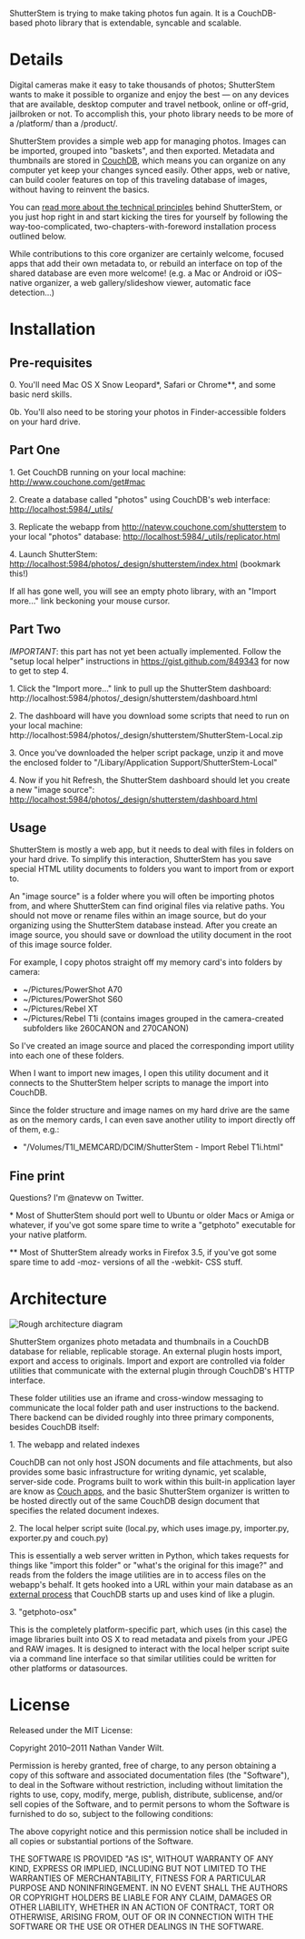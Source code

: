 ShutterStem is trying to make taking photos fun again. It is a CouchDB-based photo library that is extendable, syncable and scalable.

# Details #

Digital cameras make it easy to take thousands of photos; ShutterStem wants to make it possible to organize and enjoy the best —
on any devices that are available, desktop computer and travel netbook, online or off-grid, jailbroken or not.
To accomplish this, your photo library needs to be more of a /platform/ than a /product/.

ShutterStem provides a simple web app for managing photos. Images can be imported, grouped into "baskets", and then exported.
Metadata and thumbnails are stored in [CouchDB](http://guide.couchdb.org/draft/why.html),
which means you can organize on any computer yet keep your changes synced easily.
Other apps, web or native, can build cooler features on top of this traveling database of images, without having to reinvent the basics.

You can [read more about the technical principles](https://github.com/natevw/ShutterStem/blob/master/PHILOSOPHY.md) behind ShutterStem,
or you just hop right in and start kicking the tires for yourself by following the
way-too-complicated, two-chapters-with-foreword installation process outlined below.

While contributions to this core organizer are certainly welcome,
focused apps that add their own metadata to, or rebuild an interface on top of the shared database are even more welcome!
(e.g. a Mac or Android or iOS–native organizer, a web gallery/slideshow viewer, automatic face detection...)


# Installation #

## Pre-requisites ##

0\. You'll need Mac OS X Snow Leopard*, Safari or Chrome**, and some basic nerd skills.

0b\. You'll also need to be storing your photos in Finder-accessible folders on your hard drive.

## Part One ##

1\. Get CouchDB running on your local machine: <http://www.couchone.com/get#mac>

2\. Create a database called "photos" using CouchDB's web interface: <http://localhost:5984/_utils/>

3\. Replicate the webapp from http://natevw.couchone.com/shutterstem to your local "photos" database: <http://localhost:5984/_utils/replicator.html>

4\. Launch ShutterStem: <http://localhost:5984/photos/_design/shutterstem/index.html> (bookmark this!)

If all has gone well, you will see an empty photo library, with an "Import more..." link beckoning your mouse cursor.

## Part Two ##

*IMPORTANT*: this part has not yet been actually implemented. Follow the "setup local helper" instructions in <https://gist.github.com/849343> for now to get to step 4.

1\. Click the "Import more..." link to pull up the ShutterStem dashboard: http://localhost:5984/photos/_design/shutterstem/dashboard.html

2\. The dashboard will have you download some scripts that need to run on your local machine: http://localhost:5984/photos/_design/shutterstem/ShutterStem-Local.zip

3\. Once you've downloaded the helper script package, unzip it and move the enclosed folder to "/Libary/Application Support/ShutterStem-Local"

4\. Now if you hit Refresh, the ShutterStem dashboard should let you create a new "image source": <http://localhost:5984/photos/_design/shutterstem/dashboard.html>


## Usage ##

ShutterStem is mostly a web app, but it needs to deal with files in folders on your hard drive.
To simplify this interaction, ShutterStem has you save special HTML utility documents to folders you want to import from or export to.

An "image source" is a folder where you will often be importing photos from, and where ShutterStem can find original files via relative paths.
You should not move or rename files within an image source, but do your organizing using the ShutterStem database instead.
After you create an image source, you should save or download the utility document in the root of this image source folder.

For example, I copy photos straight off my memory card's into folders by camera:

- ~/Pictures/PowerShot A70
- ~/Pictures/PowerShot S60
- ~/Pictures/Rebel XT
- ~/Pictures/Rebel T1i (contains images grouped in the camera-created subfolders like 260CANON and 270CANON)

So I've created an image source and placed the corresponding import utility into each one of these folders.

When I want to import new images, I open this utility document and it connects to the ShutterStem helper scripts to manage the import into CouchDB.

Since the folder structure and image names on my hard drive are the same as on the memory cards, I can even save another utility to import directly off of them, e.g.:

- "/Volumes/T1I_MEMCARD/DCIM/ShutterStem - Import Rebel T1i.html"


## Fine print ##

Questions? I'm @natevw on Twitter.

\* Most of ShutterStem should port well to Ubuntu or older Macs or Amiga or whatever, if you've got some spare time to write a "getphoto" executable for your native platform.

\*\* Most of ShutterStem already works in Firefox 3.5, if you've got some spare time to add -moz- versions of all the -webkit- CSS stuff.


# Architecture #

![Rough architecture diagram](ShutterStem/raw/master/_attachments/architecture_sketch.gif)

ShutterStem organizes photo metadata and thumbnails in a CouchDB database for reliable, replicable storage.
An external plugin hosts import, export and access to originals. Import and export are controlled via
folder utilities that communicate with the external plugin through CouchDB's HTTP interface.

These folder utilities use an iframe and cross-window messaging to communicate the local folder path and user instructions to the backend. There backend can be divided roughly into three primary components, besides CouchDB itself:

1\. The webapp and related indexes

CouchDB can not only host JSON documents and file attachments, but also provides some basic infrastructure for writing dynamic, yet scalable, server-side code. Programs built to work within this built-in application layer are know as [Couch apps](http://couchapp.org/page/index), and the basic ShutterStem organizer is written to be hosted directly out of the same CouchDB design document that specifies the related document indexes.

2\. The local helper script suite (local.py, which uses image.py, importer.py, exporter.py and couch.py)

This is essentially a web server written in Python, which takes requests for things like "import this folder" or "what's the original for this image?" and
reads from the folders the image utilities are in to access files on the webapp's behalf.
It gets hooked into a URL within your main database as an [external process](http://wiki.apache.org/couchdb/ExternalProcesses) that
CouchDB starts up and uses kind of like a plugin.

3\. "getphoto-osx"

This is the completely platform-specific part, which uses (in this case) the image libraries built into OS X to read metadata and pixels from your JPEG and RAW images.
It is designed to interact with the local helper script suite via a command line interface so that similar utilities could be written for other platforms or datasources.


# License #

Released under the MIT License:

Copyright 2010–2011 Nathan Vander Wilt.

Permission is hereby granted, free of charge, to any person obtaining a copy
of this software and associated documentation files (the "Software"), to deal
in the Software without restriction, including without limitation the rights
to use, copy, modify, merge, publish, distribute, sublicense, and/or sell
copies of the Software, and to permit persons to whom the Software is
furnished to do so, subject to the following conditions:

The above copyright notice and this permission notice shall be included in
all copies or substantial portions of the Software.

THE SOFTWARE IS PROVIDED "AS IS", WITHOUT WARRANTY OF ANY KIND, EXPRESS OR
IMPLIED, INCLUDING BUT NOT LIMITED TO THE WARRANTIES OF MERCHANTABILITY,
FITNESS FOR A PARTICULAR PURPOSE AND NONINFRINGEMENT. IN NO EVENT SHALL THE
AUTHORS OR COPYRIGHT HOLDERS BE LIABLE FOR ANY CLAIM, DAMAGES OR OTHER
LIABILITY, WHETHER IN AN ACTION OF CONTRACT, TORT OR OTHERWISE, ARISING FROM,
OUT OF OR IN CONNECTION WITH THE SOFTWARE OR THE USE OR OTHER DEALINGS IN
THE SOFTWARE.